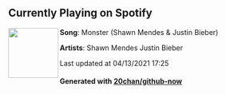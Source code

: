 ## Currently Playing on Spotify

[<img align="left" width="100" src="https://i.scdn.co/image/ab67616d00001e0212e57573cbc551c187a96107">](https://open.spotify.com/album/3yVVL2EYLp8g7gT08VvYKy)

**Song**: Monster (Shawn Mendes & Justin Bieber)

**Artists**: Shawn Mendes Justin Bieber

Last updated at 04/13/2021 17:25

#### Generated with [20chan/github-now](https://github.com/20chan/github-now)